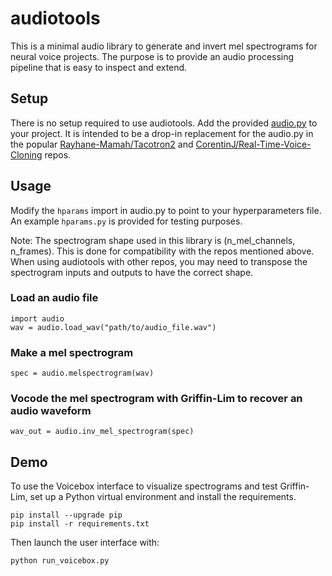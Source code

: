 # audiotools

This is a minimal audio library to generate and invert mel spectrograms for neural voice projects. The purpose is to provide an audio processing pipeline that is easy to inspect and extend.

## Setup

There is no setup required to use audiotools. Add the provided [audio.py](https://github.com/raccoonML/audiotools/blob/main/audio.py) to your project. It is intended to be a drop-in replacement for the audio.py in the popular [Rayhane-Mamah/Tacotron2](https://github.com/Rayhane-mamah/Tacotron-2) and [CorentinJ/Real-Time-Voice-Cloning](https://github.com/CorentinJ/Real-Time-Voice-Cloning) repos.

## Usage

Modify the `hparams` import in audio.py to point to your hyperparameters file. An example `hparams.py` is provided for testing purposes.

Note: The spectrogram shape used in this library is (n_mel_channels, n_frames). This is done for compatibility with the repos mentioned above. When using audiotools with other repos, you may need to transpose the spectrogram inputs and outputs to have the correct shape.

### Load an audio file
```
import audio
wav = audio.load_wav("path/to/audio_file.wav")
```

### Make a mel spectrogram
```
spec = audio.melspectrogram(wav)
```

### Vocode the mel spectrogram with Griffin-Lim to recover an audio waveform
```
wav_out = audio.inv_mel_spectrogram(spec)
```

## Demo

To use the Voicebox interface to visualize spectrograms and test Griffin-Lim, set up a Python virtual environment and install the requirements.
```
pip install --upgrade pip
pip install -r requirements.txt
```

Then launch the user interface with:
```
python run_voicebox.py
```
